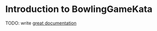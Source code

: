 # Introduction to BowlingGameKata

TODO: write [great documentation](http://jacobian.org/writing/great-documentation/what-to-write/)
